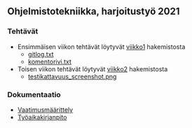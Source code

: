 ## Ohjelmistotekniikka, harjoitustyö 2021

### Tehtävät

* Ensimmäisen viikon tehtävät löytyvät [viikko1](https://github.com/enkomat/ot-harjoitustyo/tree/master/laskarit/viikko1) hakemistosta
  * [gitlog.txt](https://github.com/enkomat/ot-harjoitustyo/blob/master/laskarit/viikko1/gitlog.txt)
  * [komentorivi.txt](https://github.com/enkomat/ot-harjoitustyo/blob/master/laskarit/viikko1/komentorivi.txt)
* Toisen viikon tehtävät löytyvät [viikko2](https://github.com/enkomat/ot-harjoitustyo/tree/master/laskarit/viikko2) hakemistosta
  * [testikattavuus_screenshot.png](https://raw.githubusercontent.com/enkomat/ot-harjoitustyo/master/laskarit/viikko2/testikattavuus_screenshot.png)

### Dokumentaatio
* [Vaatimusmäärittely](https://github.com/enkomat/ot-harjoitustyo/tree/master/dokumentaatio/vaatimusmaarittely.md)
* [Työaikakirjanpito](https://github.com/enkomat/ot-harjoitustyo/tree/master/dokumentaatio/tyoaikakirjanpito.md)
